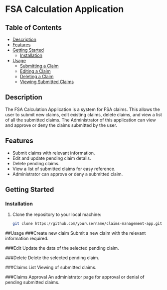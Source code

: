 # FSA Calculation Application

## Table of Contents
- [Description](#description)
- [Features](#features)
- [Getting Started](#getting-started)
  - [Installation](#installation)
- [Usage](#usage)
  - [Submitting a Claim](#creating-a-claim)
  - [Editing a Claim](#updating-a-claim)
  - [Deleting a Claim](#deleting-a-claim)
  - [Viewing Submitted Claims](#viewing-submitted-claims)

## Description
The FSA Calculation Application is a system for FSA claims. This allows the user to submit new claims, edit existing claims, delete claims, and view a list of all the submitted claims. The Administrator of this application can view and approve or deny the claims submitted by the user. 

## Features
- Submit claims with relevant information.
- Edit and update pending claim details.
- Delete pending claims.
- View a list of submitted claims for easy reference.
- Administrator can approve or deny a submitted claim.

## Getting Started
### Installation
1. Clone the repository to your local machine:
   ```sh
   git clone https://github.com/yourusername/claims-management-app.git

##Usage
###Create new claim 
   Submit a new claim with the relevant information required.

###Edit
   Update the data of the selected pending claim.

###Delete
   Delete the selected pending claim.

###Claims List 
   Viewing of submitted claims.

###Claims Approval
   An administrator page for approval or denial of pending submitted claims.
